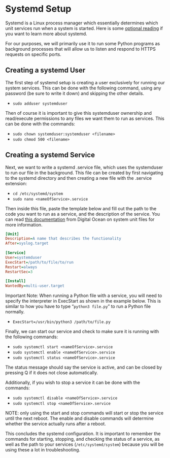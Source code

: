 # Systemd Setup
Systemd is a Linux process manager which essentially determines which unit services run when a system is started. Here is some [optional reading](https://www.digitalocean.com/community/tutorials/understanding-systemd-units-and-unit-files) if you want to learn more about systemd.

For our purposes, we will primarily use it to run some Python programs as background processes that will allow us to listen and respond to HTTPS requests on specific ports.

## Creating a systemd User
The first step of systemd setup is creating a user exclusively for running our system services. This can be done with the following command, using any password (be sure to write it down) and skipping the other details.

* `sudo adduser systemduser`

Then of course it is important to give this systemduser ownership and read/execute permissions to any files we want them to run as services.  This can be done with the commands:

* `sudo chown systemduser:systemduser <filename>`
* `sudo chmod 500 <filename>`

## Creating a systemd Service
Next, we want to write a systemd .service file, which uses the systemduser to run our file in the background.  This file can be created by first navigating to the systemd directory and then creating a new file with the .service extension:

* `cd /etc/systemd/system`
* `sudo nano <nameOfService>.service`

Then inside this file, paste the template below and fill out the path to the code you want to run as a service, and the description of the service.  You can read [this documentation](https://www.digitalocean.com/community/tutorials/understanding-systemd-units-and-unit-files) from Digital Ocean on system unit files for more information.
```ini
[Unit]
Description=A name that describes the functionality
After=syslog.target
 
[Service]
User=systemduser
ExecStart=/path/to/file/to/run
Restart=always
RestartSec=3
 
[Install]
WantedBy=multi-user.target
```
Important Note:  When running a Python file with a service, you will need to specify the interpreter in ExecStart as shown in the example below.  This is similar to how you have to type “`python3 file.py`” to run a Python file normally.

* `ExecStart=/usr/bin/python3 /path/to/file.py`

Finally, we can start our service and check to make sure it is running with the following commands:

* `sudo systemctl start <nameOfService>.service`
* `sudo systemctl enable <nameOfService>.service`
* `sudo systemctl status <nameOfService>.service`

The status message should say the service is active, and can be closed by pressing Q if it does not close automatically.

Additionally, if you wish to stop a service it can be done with the commands:

* `sudo systemctl disable <nameOfService>.service`
* `sudo systemctl stop <nameOfService>.service`

NOTE: only using the start and stop commands will start or stop the service until the next reboot.  The enable and disable commands will determine whether the service actually runs after a reboot.

This concludes the systemd configuration. It is important to remember the commands for starting, stopping, and checking the status of a service, as well as the path to your services (`/etc/systemd/system`) because you will be using these a lot in troubleshooting.